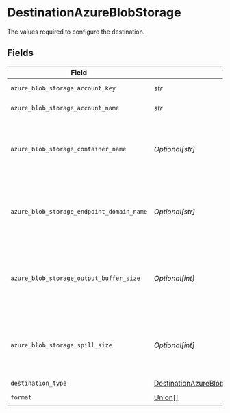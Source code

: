 # DestinationAzureBlobStorage

The values required to configure the destination.


## Fields

| Field                                                                                                                                                                                        | Type                                                                                                                                                                                         | Required                                                                                                                                                                                     | Description                                                                                                                                                                                  | Example                                                                                                                                                                                      |
| -------------------------------------------------------------------------------------------------------------------------------------------------------------------------------------------- | -------------------------------------------------------------------------------------------------------------------------------------------------------------------------------------------- | -------------------------------------------------------------------------------------------------------------------------------------------------------------------------------------------- | -------------------------------------------------------------------------------------------------------------------------------------------------------------------------------------------- | -------------------------------------------------------------------------------------------------------------------------------------------------------------------------------------------- |
| `azure_blob_storage_account_key`                                                                                                                                                             | *str*                                                                                                                                                                                        | :heavy_check_mark:                                                                                                                                                                           | The Azure blob storage account key.                                                                                                                                                          | Z8ZkZpteggFx394vm+PJHnGTvdRncaYS+JhLKdj789YNmD+iyGTnG+PV+POiuYNhBg/ACS+LKjd%4FG3FHGN12Nd==                                                                                                   |
| `azure_blob_storage_account_name`                                                                                                                                                            | *str*                                                                                                                                                                                        | :heavy_check_mark:                                                                                                                                                                           | The account's name of the Azure Blob Storage.                                                                                                                                                | airbyte5storage                                                                                                                                                                              |
| `azure_blob_storage_container_name`                                                                                                                                                          | *Optional[str]*                                                                                                                                                                              | :heavy_minus_sign:                                                                                                                                                                           | The name of the Azure blob storage container. If not exists - will be created automatically. May be empty, then will be created automatically airbytecontainer+timestamp                     | airbytetescontainername                                                                                                                                                                      |
| `azure_blob_storage_endpoint_domain_name`                                                                                                                                                    | *Optional[str]*                                                                                                                                                                              | :heavy_minus_sign:                                                                                                                                                                           | This is Azure Blob Storage endpoint domain name. Leave default value (or leave it empty if run container from command line) to use Microsoft native from example.                            | blob.core.windows.net                                                                                                                                                                        |
| `azure_blob_storage_output_buffer_size`                                                                                                                                                      | *Optional[int]*                                                                                                                                                                              | :heavy_minus_sign:                                                                                                                                                                           | The amount of megabytes to buffer for the output stream to Azure. This will impact memory footprint on workers, but may need adjustment for performance and appropriate block size in Azure. | 5                                                                                                                                                                                            |
| `azure_blob_storage_spill_size`                                                                                                                                                              | *Optional[int]*                                                                                                                                                                              | :heavy_minus_sign:                                                                                                                                                                           | The amount of megabytes after which the connector should spill the records in a new blob object. Make sure to configure size greater than individual records. Enter 0 if not applicable      | 500                                                                                                                                                                                          |
| `destination_type`                                                                                                                                                                           | [DestinationAzureBlobStorageAzureBlobStorage](../../models/shared/destinationazureblobstorageazureblobstorage.md)                                                                            | :heavy_check_mark:                                                                                                                                                                           | N/A                                                                                                                                                                                          |                                                                                                                                                                                              |
| `format`                                                                                                                                                                                     | [Union[]](../../models/shared/destinationazureblobstorageoutputformat.md)                                                                                                                    | :heavy_check_mark:                                                                                                                                                                           | Output data format                                                                                                                                                                           |                                                                                                                                                                                              |